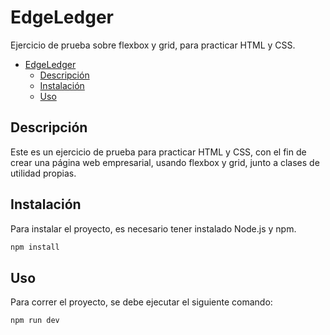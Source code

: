 
# EdgeLedger

Ejercicio de prueba sobre flexbox y grid, para practicar HTML y CSS.

- [EdgeLedger](#edgeledger)
  - [Descripción](#descripción)
  - [Instalación](#instalación)
  - [Uso](#uso)

## Descripción

Este es un ejercicio de prueba para practicar HTML y CSS, con el fin de crear una página web empresarial, usando flexbox y grid, junto a clases de utilidad propias.

## Instalación

Para instalar el proyecto, es necesario tener instalado Node.js y npm.

```bash
npm install
```

## Uso

Para correr el proyecto, se debe ejecutar el siguiente comando:

```bash
npm run dev
```
